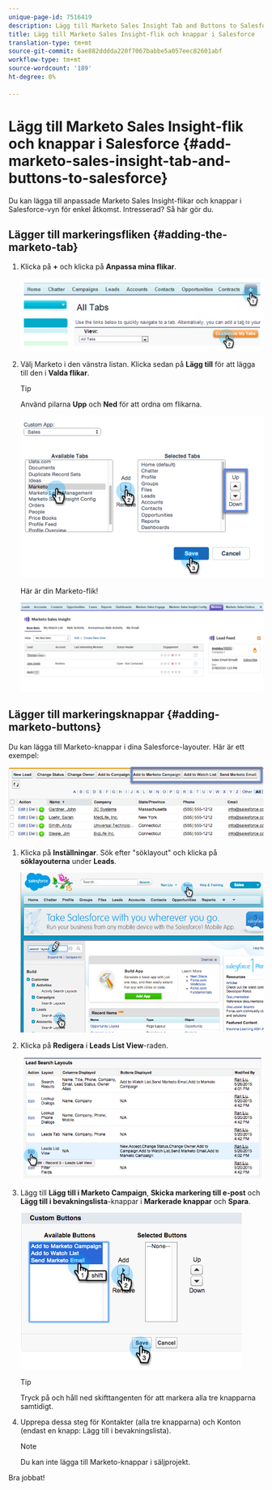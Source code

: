 ```yaml
---
unique-page-id: 7516419
description: Lägg till Marketo Sales Insight Tab and Buttons to Salesforce - Marketo Docs - Product Documentation
title: Lägg till Marketo Sales Insight-flik och knappar i Salesforce
translation-type: tm+mt
source-git-commit: 6ae882dddda220f7067babbe5a057eec82601abf
workflow-type: tm+mt
source-wordcount: '189'
ht-degree: 0%

---
```



# Lägg till Marketo Sales Insight-flik och knappar i Salesforce {#add-marketo-sales-insight-tab-and-buttons-to-salesforce}

Du kan lägga till anpassade Marketo Sales Insight-flikar och knappar i Salesforce-vyn för enkel åtkomst. Intresserad? Så här gör du.

## Lägger till markeringsfliken {#adding-the-marketo-tab}

1. Klicka på **+** och klicka på **Anpassa mina flikar**.

   ![](assets/image2014-9-24-17-3a38-3a25.png)

1. Välj Marketo i den vänstra listan. Klicka sedan på **Lägg till** för att lägga till den i **Valda flikar**.

   >[!TIP]
   >
   >Använd pilarna **Upp** och **Ned** för att ordna om flikarna.

   ![](assets/image2015-5-27-13-3a42-3a59.png)

   Här är din Marketo-flik!

   ![](assets/three-1.png)

## Lägger till markeringsknappar {#adding-marketo-buttons}

Du kan lägga till Marketo-knappar i dina Salesforce-layouter. Här är ett exempel:

![](assets/image2015-5-26-17-3a7-3a18.png)

1. Klicka på **Inställningar**. Sök efter &quot;söklayout&quot; och klicka på **söklayouterna** under **Leads**.

   ![](assets/image2015-5-26-14-3a59-3a53.png)

1. Klicka på **Redigera** i **Leads List View**-raden.

   ![](assets/image2015-5-26-16-3a7-3a24.png)

1. Lägg till **Lägg till i Marketo Campaign**, **Skicka markering till e-post** och **Lägg till i bevakningslista**-knappar i **Markerade knappar** och **Spara**.

   ![](assets/image2015-5-26-16-3a59-3a34.png)

   >[!TIP]
   >
   >Tryck på och håll ned skifttangenten för att markera alla tre knapparna samtidigt.

1. Upprepa dessa steg för Kontakter (alla tre knapparna) och Konton (endast en knapp: Lägg till i bevakningslista).

   >[!NOTE]
   >
   >Du kan inte lägga till Marketo-knappar i säljprojekt.

Bra jobbat!
